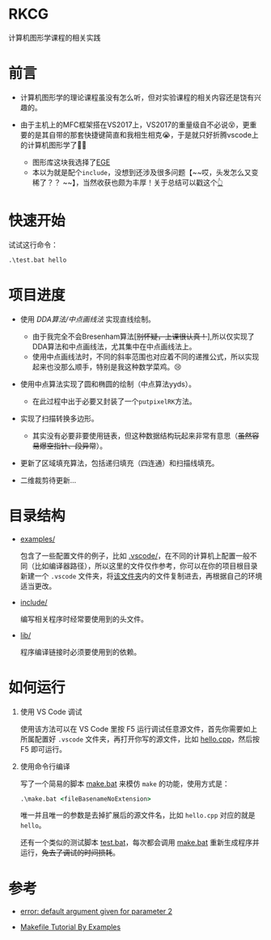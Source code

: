 # RKCG

计算机图形学课程的相关实践

# 前言

- 计算机图形学的理论课程虽没有怎么听，但对实验课程的相关内容还是饶有兴趣的。

- 由于主机上的MFC框架搭在VS2017上，VS2017的重量级自不必说:dizzy_face:，更重要的是其自带的那套快捷键简直和我相生相克:sob:，于是就只好折腾vscode上的计算机图形学了:punch::punch:

  * 图形库这块我选择了[EGE](https://github.com/wysaid/xege)
  * 本以为就是配个`include`，没想到还涉及很多问题【~~哎，头发怎么又变稀了？？
    ~~】，当然收获也颇为丰厚！关于总结可以戳这个[:point_up_2:](https://crazyokd.github.io/2021/10/10/%E8%A7%A3%E5%86%B3vscode%E5%BC%95%E7%94%A8c++%E5%A4%96%E9%83%A8%E5%BA%93%E6%8A%A5%E9%94%99/)

# 快速开始

试试这行命令：

```bat
.\test.bat hello
```

# 项目进度

- 使用 _DDA算法/中点画线法_ 实现直线绘制。
    * 由于我完全不会Bresenham算法[~~别怀疑，上课很认真！~~],所以仅实现了DDA算法和中点画线法，尤其集中在中点画线法上。
    * 使用中点画线法时，不同的斜率范围也对应着不同的递推公式，所以实现起来也没那么顺手，特别是我这种数学菜鸡。:cry:
- 使用中点算法实现了圆和椭圆的绘制（中点算法yyds）。
    * 在此过程中出于必要又封装了一个`putpixelRK`方法。
- 实现了扫描转换多边形。

    * 其实没有必要非要使用链表，但这种数据结构玩起来非常有意思（~~虽然容易爆空指针、段异常~~）。
- 更新了区域填充算法，包括递归填充（四连通）和扫描线填充。
- 二维裁剪待更新...

# 目录结构

- [examples/](examples/)

    包含了一些配置文件的例子，比如 [.vscode/](examples/.vscode/)，在不同的计算机上配置一般不同（比如编译器路径），所以这里的文件仅作参考，你可以在你的项目根目录新建一个 `.vscode` 文件夹，将[该文件夹](examples/.vscode/)内的文件复制进去，再根据自己的环境适当更改。
    
- [include/](include/)
  
    编写相关程序时经常要使用到的头文件。
    
- [lib/](lib/)

    程序编译链接时必须要使用到的依赖。

# 如何运行

1. 使用 VS Code 调试

    使用该方法可以在 VS Code 里按 F5 运行调试任意源文件，首先你需要如上所属配置好 `.vscode` 文件夹，再打开你写的源文件，比如 [hello.cpp](hello.cpp)，然后按 F5 即可运行。

2. 使用命令行编译

    写了一个简易的脚本 [make.bat](make.bat) 来模仿 `make` 的功能，使用方式是：

    ```bat
    .\make.bat <fileBasenameNoExtension>
    ```

    唯一并且唯一的参数是去掉扩展后的源文件名，比如 `hello.cpp` 对应的就是 `hello`。

    还有一个类似的测试脚本 [test.bat](test.bat)，每次都会调用 [make.bat](make.bat) 重新生成程序并运行，~~免去了调试的时间损耗~~。

# 参考

- [error: default argument given for parameter 2](https://stackoverflow.com/questions/60896087/error-default-argument-given-for-parameter-2)

- [Makefile Tutorial By Examples](https://makefiletutorial.com/)